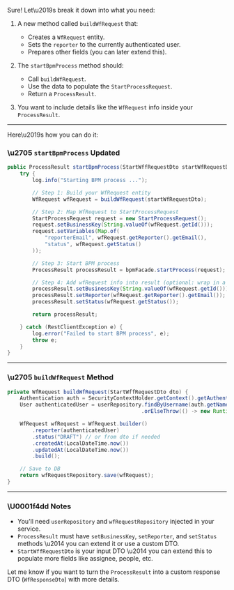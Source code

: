 Sure! Let\u2019s break it down into what you need:

1. A new method called `buildWfRequest` that:
   - Creates a `WfRequest` entity.
   - Sets the `reporter` to the currently authenticated user.
   - Prepares other fields (you can later extend this).

2. The `startBpmProcess` method should:
   - Call `buildWfRequest`.
   - Use the data to populate the `StartProcessRequest`.
   - Return a `ProcessResult`.

3. You want to include details like the `WfRequest` info inside your `ProcessResult`.

---

Here\u2019s how you can do it:

### \u2705 `startBpmProcess` Updated
```java
public ProcessResult startBpmProcess(StartWffRequestDto startWfRequestDto) {
    try {
        log.info("Starting BPM process ...");

        // Step 1: Build your WfRequest entity
        WfRequest wfRequest = buildWfRequest(startWfRequestDto);

        // Step 2: Map WfRequest to StartProcessRequest
        StartProcessRequest request = new StartProcessRequest();
        request.setBusinessKey(String.valueOf(wfRequest.getId()));
        request.setVariables(Map.of(
            "reporterEmail", wfRequest.getReporter().getEmail(),
            "status", wfRequest.getStatus()
        ));

        // Step 3: Start BPM process
        ProcessResult processResult = bpmFacade.startProcess(request);

        // Step 4: Add wfRequest info into result (optional: wrap in a DTO)
        processResult.setBusinessKey(String.valueOf(wfRequest.getId()));
        processResult.setReporter(wfRequest.getReporter().getEmail());
        processResult.setStatus(wfRequest.getStatus());

        return processResult;

    } catch (RestClientException e) {
        log.error("Failed to start BPM process", e);
        throw e;
    }
}
```

---

### \u2705 `buildWfRequest` Method
```java
private WfRequest buildWfRequest(StartWffRequestDto dto) {
    Authentication auth = SecurityContextHolder.getContext().getAuthentication();
    User authenticatedUser = userRepository.findByUsername(auth.getName())
                                           .orElseThrow(() -> new RuntimeException("User not found"));

    WfRequest wfRequest = WfRequest.builder()
        .reporter(authenticatedUser)
        .status("DRAFT") // or from dto if needed
        .createdAt(LocalDateTime.now())
        .updatedAt(LocalDateTime.now())
        .build();

    // Save to DB
    return wfRequestRepository.save(wfRequest);
}
```

---

### \U0001f4dd Notes

- You'll need `userRepository` and `wfRequestRepository` injected in your service.
- `ProcessResult` must have `setBusinessKey`, `setReporter`, and `setStatus` methods \u2014 you can extend it or use a custom DTO.
- `StartWffRequestDto` is your input DTO \u2014 you can extend this to populate more fields like assignee, people, etc.

Let me know if you want to turn the `ProcessResult` into a custom response DTO (`WfResponseDto`) with more details.
